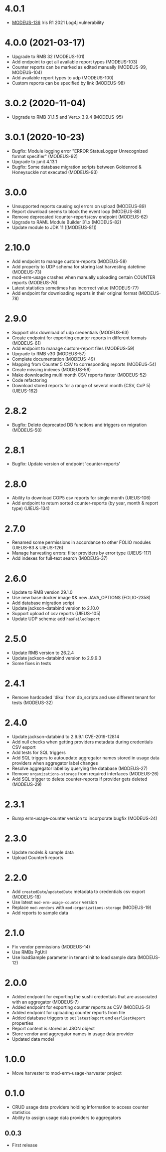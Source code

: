 # 4.0.1
* [MODEUS-136](https://issues.folio.org/browse/MODEUS-136) Iris R1 2021 Log4j vulnerability

# 4.0.0 (2021-03-17)
* Upgrade to RMB 32 (MODEUS-101)
* Add endpoint to get all available report types (MODEUS-103)
* Counter reports can be marked as edited manually (MODEUS-99, MODEUS-104)
* Add available report types to udp (MODEUS-100)
* Custom reports can be specified by link (MODEUS-98)

# 3.0.2 (2020-11-04)
* Upgrade to RMB 31.1.5 and Vert.x 3.9.4 (MODEUS-95)

# 3.0.1 (2020-10-23)
* Bugfix: Module logging error "ERROR StatusLogger Unrecognized format specifier" (MODEUS-92)
* Upgrade to junit 4.13.1
* Bugfix: Some database migration scripts between Goldenrod & Honeysuckle not executed (MODEUS-93)

# 3.0.0
* Unsupported reports causing sql errors on upload (MODEUS-89)
* Report download seems to block the event loop (MODEUS-88)
* Remove deprecated /counter-reports/csv endpoint (MODEUS-62)
* Upgrade to RAML Module Builder 31.x (MODEUS-82)
* Update module to JDK 11 ([MODEUS-81])

# 2.10.0
* Add endpoint to manage custom-reports (MODEUS-58)
* Add property to UDP schema for storing last harvesting datetime (MODEUS-73)
* mod-erm-usage crashes when manually uploading certain COUNTER reports (MODEUS-76)
* Latest statistics sometimes has incorrect value (MODEUS-77)
* Add endpoint for downloading reports in their original format (MODEUS-78)

# 2.9.0
* Support xlsx download of udp credentials (MODEUS-63)
* Create endpoint for exporting counter reports in different formats (MODEUS-61)
* Add endpoint to manage custom-report files (MODEUS-59)
* Upgrade to RMB v30 (MODEUS-57)
* Complete documentation (MODEUS-49)
* Mapping from Counter 5 CSV to corresponding reports (MODEUS-54)
* Create missing indexes (MODEUS-56)
* Make downloading multi month CSV reports faster (MODEUS-52)
* Code refactoring
* Download stored reports for a range of several month (CSV, CoP 5) (UIEUS-162)

# 2.8.2
* Bugfix: Delete deprecated DB functions and triggers on migration (MODEUS-50)

# 2.8.1
* Bugfix: Update version of endpoint 'counter-reports'

# 2.8.0
* Ability to download COP5 csv reports for single month (UIEUS-106)
* Add endpoint to return sorted counter-reports (by year, month & report type) (UIEUS-134)

# 2.7.0
* Renamed some permissions in accordance to other FOLIO modules (UIEUS-83 & UIEUS-126)
* Manage harvesting errors: filter providers by error type (UIEUS-117)
* Add indexes for full-text search (MODEUS-37)

# 2.6.0
* Update to RMB version 29.1.0
* Use new base docker image && new JAVA_OPTIONS (FOLIO-2358)
* Add database migration script
* Update jackson-databind version to 2.10.0
* Support upload of csv reports (UIEUS-105)
* Update UDP schema: add `hasFailedReport`

# 2.5.0
* Update RMB version to 26.2.4
* Update jackson-databind version to 2.9.9.3
* Some fixes in tests

# 2.4.1
* Remove hardcoded 'diku' from db_scripts and use different tenant for tests (MODEUS-32)

# 2.4.0
* Update jackson-databind to 2.9.9.1 CVE-2019-12814
* Add null checks when getting providers metadata during credentials CSV export
* Add tests for SQL triggers
* Add SQL triggers to autoupdate aggregator names stored in usage data providers when aggregator label changes
* Resolve aggregator label by querying the database (MODEUS-27)
* Remove `organizations-storage` from required interfaces (MODEUS-26)
* Add SQL trigger to delete counter-reports if provider gets deleted (MODEUS-29)

# 2.3.1
* Bump erm-usage-counter version to incorporate bugfix (MODEUS-24)

# 2.3.0
* Update models & sample data
* Upload Counter5 reports

# 2.2.0
* Add `createdDate`/`updatedDate` metadata to credentials csv export (MODEUS-18)
* Use latest `mod-erm-usage-counter` version
* Replace `mod-vendors` with `mod-organizations-storage` (MODEUS-19)
* Add reports to sample data

# 2.1.0
* Fix vendor permissions (MODEUS-14)
* Use RMBs PgUtil
* Use loadSample parameter in tenant init to load sample data (MODEUS-12)

# 2.0.0
* Added endpoint for exporting the sushi credentials that are associated with an aggregator (MODEUS-7)
* Added endpoint for exporting counter reports as CSV (MODEUS-5)
* Added endpoint for uploading counter reports from file
* Added database triggers to set `latestReport` and `earliestReport` properties
* Report content is stored as JSON object
* Store vendor and aggregator names in usage data provider
* Updated data model

# 1.0.0
* Move harvester to mod-erm-usage-harvester project

# 0.1.0
* CRUD usage data providers holding information to access counter statistics
* Ability to assign usage data providers to aggregators

## 0.0.3
* First release
